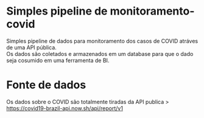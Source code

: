 # Simples pipeline de monitoramento-covid
Simples pipeline de dados para monitoramento dos casos de COVID atráves de uma API pública.                                      
Os dados são coletados e armazenados em um database para que o dado seja cosumido em uma ferramenta de BI.
# Fonte de dados
Os dados sobre o COVID são totalmente tiradas da API publica > https://covid19-brazil-api.now.sh/api/report/v1
